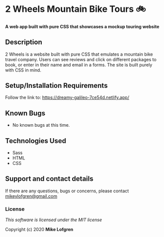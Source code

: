 # 2 Wheels Mountain Bike Tours  :bike:

#### A web app built with pure CSS that showcases a mockup touring website

## Description

2 Wheels is a website built with pure CSS that emulates a mountain bike travel company. Users can see reviews and click on different packages to book, or enter in their name and email in a forms. The site is built purely with CSS in mind.

## Setup/Installation Requirements

Follow the link to: https://dreamy-galileo-7ce54d.netlify.app/

## Known Bugs

- No known bugs at this time.

## Technologies Used

- Sass
- HTML
- CSS

## Support and contact details

If there are any questions, bugs or concerns, please contact mikeylofgren@gmail.com

### License

_This software is licensed under the MIT license_

Copyright (c) 2020 **Mike Lofgren**
